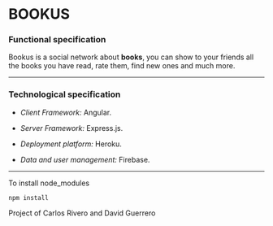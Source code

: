 BOOKUS
===================

### Functional specification

Bookus is a social network about **books**, you can show to your friends all the books you have read, rate them, find new ones and much more.

----------

### Technological specification

- *Client Framework:* Angular.

- *Server Framework:* Express.js.

- *Deployment platform:* Heroku.

- *Data and user management:* Firebase.

----------

To install node_modules

    npm install

Project of Carlos Rivero and David Guerrero
